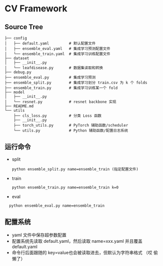 # CV Framework

## Source Tree
```
├── config
│   ├── default.yaml         # 默认配置文件
│   ├── ensemble_eval.yaml   # 集成学习预测配置文件
│   └── ensemble_train.yaml  # 集成学习训练配置文件
├── dataset
│   ├── __init__.py
│   └── leafdisease.py       # 数据集读取和转换
├── debug.py
├── ensemble_eval.py         # 集成学习预测
├── ensemble_split.py        # 集成学习划分 train.csv 为 k 个 folds
├── ensemble_train.py        # 集成学习训练某一个 fold
├── model
│   ├── __init__.py
│   └── resnet.py            # resnet backbone 实现
├── README.md
└── utils
    ├── cls_loss.py          # 分类 Loss 函数
    ├── __init__.py
    ├── torch_utils.py       # PyTorch 辅助函数/scheduler
    └── utils.py             # Python 辅助函数/配置日志系统
```

## 运行命令
* split
  ```
  python ensemble_split.py name=ensemble_train (指定配置文件)
  ```
* train
  ```
  python ensemble_train.py name=ensemble_train k=0
  ```
* eval
```
  python ensemble_eval.py name=ensemble_train
  ```

## 配置系统
* yaml 文件中保存超参数配置
* 配置系统先读取 default.yaml，然后读取 name=xxx.yaml 并且覆盖 default.yaml
* 命令行后面跟随的 key=value也会被读取进去，但默认为字符串格式 （哎 偷懒了）